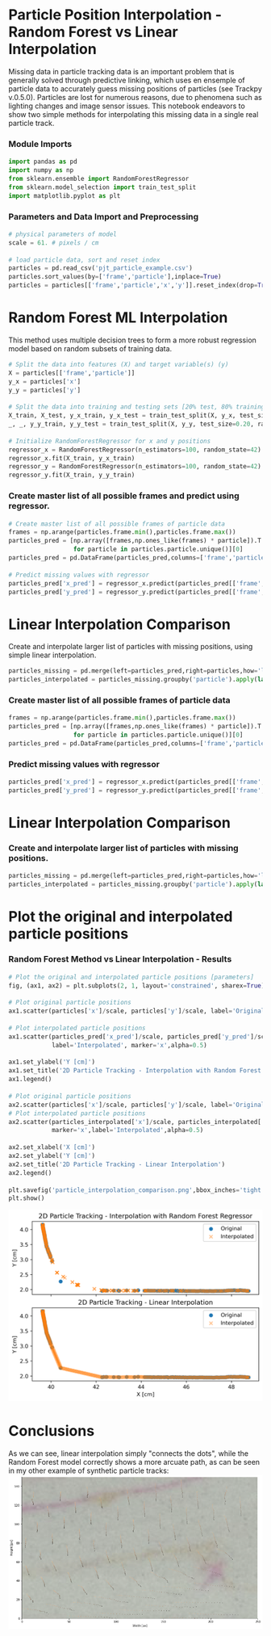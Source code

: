 # Particle Position Interpolation - Random Forest vs Linear Interpolation
Missing data in particle tracking data is an important problem that is generally solved through predictive linking, which uses en ensemple of particle data to accurately guess missing positions of particles (see Trackpy v.0.5.0). Particles are lost for numerous reasons, due to phenomena such as lighting changes and image sensor issues.
This notebook endeavors to show two simple methods for interpolating this missing data in a single real particle track.

### Module Imports


```python
import pandas as pd
import numpy as np
from sklearn.ensemble import RandomForestRegressor
from sklearn.model_selection import train_test_split
import matplotlib.pyplot as plt
```

### Parameters and Data Import and Preprocessing


```python
# physical parameters of model
scale = 61. # pixels / cm

# load particle data, sort and reset index
particles = pd.read_csv('pjt_particle_example.csv')
particles.sort_values(by=['frame','particle'],inplace=True)
particles = particles[['frame','particle','x','y']].reset_index(drop=True)
```

# Random Forest ML Interpolation
This method uses multiple decision trees to form a more robust regression model based on random subsets of training data.


```python
# Split the data into features (X) and target variable(s) (y)
X = particles[['frame','particle']]
y_x = particles['x']
y_y = particles['y']

# Split the data into training and testing sets [20% test, 80% training]
X_train, X_test, y_x_train, y_x_test = train_test_split(X, y_x, test_size=0.20, random_state=42)
_, _, y_y_train, y_y_test = train_test_split(X, y_y, test_size=0.20, random_state=42)

# Initialize RandomForestRegressor for x and y positions
regressor_x = RandomForestRegressor(n_estimators=100, random_state=42)
regressor_x.fit(X_train, y_x_train)
regressor_y = RandomForestRegressor(n_estimators=100, random_state=42)
regressor_y.fit(X_train, y_y_train)
```

### Create master list of all possible frames and predict using regressor.


```python
# Create master list of all possible frames of particle data
frames = np.arange(particles.frame.min(),particles.frame.max())
particles_pred = [np.array([frames,np.ones_like(frames) * particle]).T \
                  for particle in particles.particle.unique()][0]
particles_pred = pd.DataFrame(particles_pred,columns=['frame','particle'])

# Predict missing values with regressor
particles_pred['x_pred'] = regressor_x.predict(particles_pred[['frame', 'particle']])
particles_pred['y_pred'] = regressor_y.predict(particles_pred[['frame', 'particle']])
```

# Linear Interpolation Comparison 
Create and interpolate larger list of particles with missing positions, using simple linear interpolation.


```python
particles_missing = pd.merge(left=particles_pred,right=particles,how='left')
particles_interpolated = particles_missing.groupby('particle').apply(lambda group: group.interpolate(method='linear'))
```

### Create master list of all possible frames of particle data


```python
frames = np.arange(particles.frame.min(),particles.frame.max())
particles_pred = [np.array([frames,np.ones_like(frames) * particle]).T \
                  for particle in particles.particle.unique()][0]
particles_pred = pd.DataFrame(particles_pred,columns=['frame','particle'])
```

### Predict missing values with regressor


```python
particles_pred['x_pred'] = regressor_x.predict(particles_pred[['frame', 'particle']])
particles_pred['y_pred'] = regressor_y.predict(particles_pred[['frame', 'particle']])
```

# Linear Interpolation Comparison 

### Create and interpolate larger list of particles with missing positions.


```python
particles_missing = pd.merge(left=particles_pred,right=particles,how='left')
particles_interpolated = particles_missing.groupby('particle').apply(lambda group: group.interpolate(method='linear'))
```

# Plot the original and interpolated particle positions


### Random Forest Method vs Linear Interpolation - Results


```python
# Plot the original and interpolated particle positions [parameters]
fig, (ax1, ax2) = plt.subplots(2, 1, layout='constrained', sharex=True)

# Plot original particle positions
ax1.scatter(particles['x']/scale, particles['y']/scale, label='Original')

# Plot interpolated particle positions
ax1.scatter(particles_pred['x_pred']/scale, particles_pred['y_pred']/scale, 
            label='Interpolated', marker='x',alpha=0.5)

ax1.set_ylabel('Y [cm]')
ax1.set_title('2D Particle Tracking - Interpolation with Random Forest Regressor')
ax1.legend()

# Plot original particle positions
ax2.scatter(particles['x']/scale, particles['y']/scale, label='Original')
# Plot interpolated particle positions
ax2.scatter(particles_interpolated['x']/scale, particles_interpolated['y']/scale, 
            marker='x',label='Interpolated',alpha=0.5)

ax2.set_xlabel('X [cm]')
ax2.set_ylabel('Y [cm]')
ax2.set_title('2D Particle Tracking - Linear Interpolation')
ax2.legend()

plt.savefig('particle_interpolation_comparison.png',bbox_inches='tight',dpi=300)
plt.show()
```
![image info](particle_interpolation_comparison.png)


# Conclusions
As we can see, linear interpolation simply "connects the dots", while the Random Forest model correctly shows a more arcuate path, as can be seen in my other example of synthetic particle tracks:\
![image info](output_14_0.png)
